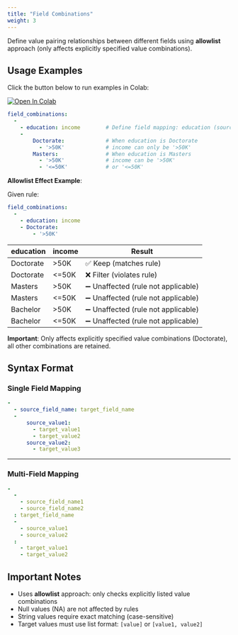 ```yaml
---
title: "Field Combinations"
weight: 3
---
```


Define value pairing relationships between different fields using **allowlist** approach (only affects explicitly specified value combinations).

## Usage Examples

Click the button below to run examples in Colab:

[![Open In Colab](https://colab.research.google.com/assets/colab-badge.svg)](https://colab.research.google.com/github/nics-tw/petsard/blob/main/demo/petsard-yaml/constrainer-yaml/constrainer_field_combinations.ipynb)

```yaml
field_combinations:
  -
    - education: income        # Define field mapping: education (source) -> income (target)
    -
        Doctorate:             # When education is Doctorate
          - '>50K'             # income can only be '>50K'
        Masters:               # When education is Masters
          - '>50K'             # income can be '>50K'
          - '<=50K'            # or '<=50K'
```

**Allowlist Effect Example**:

Given rule:
```yaml
field_combinations:
  -
    - education: income
    - Doctorate:
        - '>50K'
```

| education | income | Result |
|-----------|--------|--------|
| Doctorate | >50K | ✅ Keep (matches rule) |
| Doctorate | <=50K | ❌ Filter (violates rule) |
| Masters | >50K | ➖ Unaffected (rule not applicable) |
| Masters | <=50K | ➖ Unaffected (rule not applicable) |
| Bachelor | >50K | ➖ Unaffected (rule not applicable) |
| Bachelor | <=50K | ➖ Unaffected (rule not applicable) |

**Important**: Only affects explicitly specified value combinations (Doctorate), all other combinations are retained.

## Syntax Format

### Single Field Mapping

```yaml
-
  - source_field_name: target_field_name
  -
      source_value1:
        - target_value1
        - target_value2
      source_value2:
        - target_value3
```

---

### Multi-Field Mapping

```yaml
-
  -
    - source_field_name1
    - source_field_name2
  : target_field_name
  -
    - source_value1
    - source_value2
  :
    - target_value1
    - target_value2
```

## Important Notes

- Uses **allowlist** approach: only checks explicitly listed value combinations
- Null values (NA) are not affected by rules
- String values require exact matching (case-sensitive)
- Target values must use list format: `[value]` or `[value1, value2]`